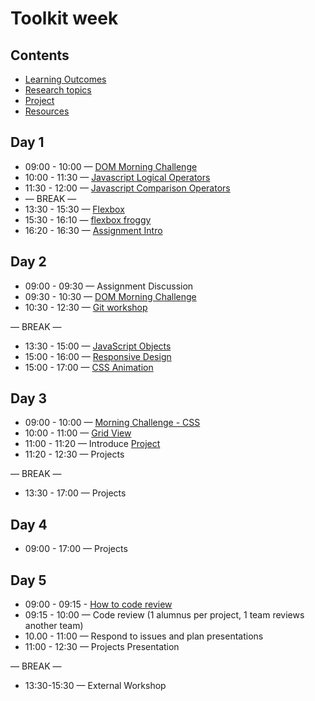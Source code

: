 # Toolkit week

## Contents

- [Learning Outcomes](./learning-outcomes.md)
- [Research topics](./research-afternoon.md)
- [Project](./project.md)
- [Resources](./resources.md)

## Day 1

- 09:00 - 10:00 — [DOM Morning Challenge](https://github.com/GSG-CA/DOM-manipulation-challenge)
- 10:00 - 11:30 — [Javascript Logical Operators](https://github.com/GSG-CA/Coding-Foundations-course/blob/master/coursebook/Week%2004/session-08/operators.md#logical-operators)
- 11:30 - 12:00 — [Javascript Comparison Operators](https://github.com/GSG-CA/Coding-Foundations-course/blob/master/coursebook/Week%2004/session-08/operators.md#comparison-operators)
-  — BREAK —
- 13:30 - 15:30 — [Flexbox](./Flexbox.md)
- 15:30 - 16:10 — [flexbox froggy](https://flexboxfroggy.com/)
- 16:20 - 16:30 — [Assignment Intro](https://github.com/GSG-CA/flexbox-exercise)

## Day 2

- 09:00 - 09:30 — Assignment Discussion
- 09:30 - 10:30 — [DOM Morning Challenge](https://github.com/GSG-CA/DOM-manipulation-Challenge)
- 10:30 - 12:30 — [Git workshop](https://github.com/GSG-CA/git-workflow-workshop-for-two)

— BREAK —
- 13:30 - 15:00 — [JavaScript Objects](https://github.com/GSG-CA/Coding-Foundations-course/blob/master/coursebook/Week%2005/session-12/javascript-objects.md)
- 15:00 - 16:00 — [Responsive Design](https://github.com/GSG-CA/Responsive-Design-Workshop)
- 15:00 - 17:00 — [CSS Animation](https://hackmd.io/@yosefanajjar/SJTXyi3gL)
## Day 3

- 09:00 - 10:00 — [Morning Challenge - CSS](https://hackmd.io/kQio8HXGSzy2PGisL30OIg?view)
- 10:00 - 11:00 — [Grid View](https://hackmd.io/5NOaJKJfRQCdMFa2edIL7A)
- 11:00 - 11:20 — Introduce [Project](./project.md)
- 11:20 - 12:30 — Projects

— BREAK —

- 13:30 - 17:00 — Projects

## Day 4

- 09:00 - 17:00 — Projects

## Day 5

- 09:00 - 09:15 - [How to code review](./codereviewintro.md)
- 09:15 - 10:00 — Code review (1 alumnus per project, 1 team reviews another team)
- 10.00 - 11:00 — Respond to issues and plan presentations
- 11:00 - 12:30 — Projects Presentation

— BREAK —

- 13:30-15:30 — External Workshop
